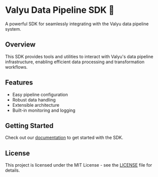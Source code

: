 # Valyu Data Pipeline SDK 🚀

A powerful SDK for seamlessly integrating with the Valyu data pipeline system.

## Overview

This SDK provides tools and utilities to interact with Valyu's data pipeline infrastructure, enabling efficient data processing and transformation workflows.

## Features

- Easy pipeline configuration
- Robust data handling
- Extensible architecture
- Built-in monitoring and logging

## Getting Started

Check out our [documentation](docs/) to get started with the SDK.

## License

This project is licensed under the MIT License - see the [LICENSE](LICENSE) file for details.